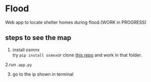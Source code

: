 # Flood
Web app to locate shelter homes during flood.(WORK in PROGRESS)




 ## steps to see the map
 1. install osmnx  
    try `pip install osmnx`or clone [this repo](https://github.com/gboeing/osmnx.git) and work in that folder.
    
 2.run .`app.py`
 
 3. go to the ip shown in terminal
   
    
